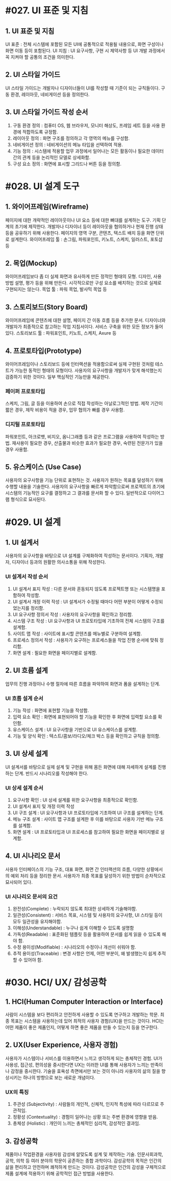 # #027. UI 표준 및 지침 
## 1. UI 표준 및 지침
UI 표준 : 전체 시스템에 포함된 모든 UI에 공통적으로 적용될 내용으로, 화면 구성이나 화면 이동 등이 포함된다.
UI 지침 : UI 요구사항, 구현 시 제약사항 등 UI 개발 과정에서 꼭 지켜야 할 공통의 조건을 의미한다.
## 2. UI 스타일 가이드
UI 스타일 가이드는 개발자나 디자이너들이 UI를 작성할 때 기준이 되는 규칙들이다.
구동 환경, 레이아웃, 네비게이션 등을 정의한다.
## 3. UI 스타일 가이드 작성 순서
1. 구동 환경 정의 : 컴퓨터 OS, 웹 브라우저, 모니터 해상도, 프레임 세트 등을 사용 환경에 적합하도록 규정함.
2. 레이아웃 정의 : 화면 구조를 정의하고 각 영역의 메뉴를 구성함.
3. 네비게이션 정의 : 네비게이션의 메뉴 타입을 선택하여 적용.
4. 기능 정의 : 시스템에 적용할 업무 과정에서 일어나는 모든 활동이나 필요한 데이터 간의 관계 등을 논리적인 모델로 상세화함.
5. 구성 요소 정의 : 화면에 표시할 그리드나 버튼 등을 정의함.


# #028. UI 설계 도구 
## 1. 와이어프레임(Wireframe)
페이지에 대한 개략적인 레이아웃이나 UI 요소 등에 대한 뼈대를 설계하는 도구.
기획 단계의 초기에 제작한다.
개발자나 디자이너 등이 레이아웃을 협의하거나 현재 진행 상태 등을 공유하기 위해 사용한다.
페이지의 영역 구분, 콘텐츠, 텍스트 배치 등을 화면 단위로 설계한다.
와이어프레임 툴 : 손그림, 파워포인트, 키노트, 스케치, 일러스트, 포토샵 등
## 2. 목업(Mockup)
와이어프레임보다 좀 더 실제 화면과 유사하게 만든 정적인 형태의 모형.
디자인, 사용 방법 설명, 평가 등을 위해 만든다.
시각적으로만 구성 요소를 배치하는 것으로 실제로 구현되지는 않는다.
목업 툴 : 파워 목업, 발사믹 목업 등
## 3. 스토리보드(Story Board)
와이어프레임에 콘텐츠에 대한 설명, 페이지 간 이동 흐름 등을 추가한 문서.
디자이너와 개발자가 최종적으로  참고하는 작업 지침서이다.
서비스 구축을 위한 모든 정보가 들어있다.
스토리보드 툴 : 파워포인트, 키노트, 스케치, Axure 등
## 4. 프로토타입(Prototype)
와이어프레임이나 스토리보드 등에 인터랙션을 적용함으로써 실제 구현된 것처럼 테스트가 가능한 동적인 형태의 모형이다.
사용자의 요구사항을 개발자가 맞게 해석했는지 검증하기 위한 것이다.
일부 핵심적인 기능만을 제공한다.
### 페이퍼 프로토타입
스케치, 그림, 글 등을 이용하여 손으로 직접 작성하는 아날로그적인 방법.
제작 기간이 짧은 경우, 제작 비용이 적을 경우, 업무 협의가 빠를 경우 사용함.
### 디지털 프로토타입
파워포인트, 아크로뱃, 비지오, 옴니그래플 등과 같은 프로그램을 사용하여 작성하는 방법.
재사용이 필요한 경우, 산출물과 비슷한 효과가 필요한 경우, 숙련된 전문가가 있을 경우 사용함.

## 5. 유스케이스 (Use Case)
사용자의 요구사항을 기능 단위로 표현하는 것.
사용자가 원하는 목표를 달성하기 위해 수행할 내용을 기술한다.
사용자의 요구사항을 빠르게 파악함으로써 프로젝트의 초기에 시스템의 기능적인 요구를 결정하고 그 결과를 문서화 할 수 있다.
일반적으로 다이어그램 형식으로 묘사된다.


# #029. UI 설계 
## 1. UI 설계서
사용자의 요구사항을 바탕으로 UI 설계를 구체화하여 작성하는 문서이다.
기획자, 개발자, 디자이너 등과의 원활한 의사소통을 위해 작성한다.
### UI 설계서 작성 순서
1. UI 설계서 표지 작성 : 다른 문서와 혼동되지 않도록 프로젝트명 또는 시스템명을 포함하여 작성함.
2. UI 설계서 개정 이력 작성 : UI 설계서가 수정될 때마다 어떤 부분이 어떻게 수정되었는지를 정리함.
3. UI 요구사항 정의서 작성 : 사용자의 요구사항을 확인하고 정리함.
4. 시스템 구조 작성 : UI 요구사항과 UI 프로토타입에 기초하여 전체 시스템의 구조를 설계함.
5. 사이트 맵 작성 : 사이트에 표시할 콘텐츠를 메뉴별로 구분하여 설계함.
6. 프로세스 정의서 작성 : 사용자가 요구하는 프로세스들을 작업 진행 순서에 맞춰 정리함.
7. 화면 설계 : 필요한 화면을 페이지별로 설계함.
## 2. UI 흐름 설계
업무의 진행 과정이나 수행 절차에 따른 흐름을 파악하여 화면과 폼을 설계하는 단계.
### UI 흐름 설계 순서
1. 기능 작성 : 화면에 표현할 기능을 작성함.
2. 입력 요소 확인 : 화면에 표현되어야 할 기능을 확인한 후 화면에 입력할 요소를 확인함.
3. 유스케이스 설계 : UI 요구사항을 기반으로 UI 유스케이스를 설계함.
4. 기능 및 양식 확인 : 텍스트/콤보/라디오/체크 박스 등을 확인하고 규칙을 정의함.
## 3. UI 상세 설계
UI 설계서를 바탕으로 실제 설계 및 구현을 위해 몸든 화면에 대해 자세하게 설계를 진행하는 단계.
반드시 시나리오를 작성해야 한다.
### UI 상세 설계 순서
1. 요구사항 확인 : UI 상세 설계를 위한 요구사항을 최종적으로 확인함.
2. UI 설계서 표지 및 개정 이력 작성
3. UI 구조 설계 : UI 요구사항과 UI 프로토타입에 기초하여 UI 구조를 설계하는 단계.
4. 메뉴 구조 설계 : 사이트 맵 구조를 설계한 후 이를 바탕으로 사용자 기반 메뉴 구조를 설계함.
5. 화면 설계 : UI 프로토타입과 UI 프로세스를 참고하여 필요한 화면을 페이지별로 설계함.
## 4. UI 시나리오 문서
사용자 인터페이스의 기능 구조, 대표 화면, 화면 간 인터랙션의 흐름, 다양한 상황에서의 예외 처리 등을 정리한 문서.
사용자가 최종 목표를 달성하기 위한 방법이 순차적으로 묘사되어 있다.
### UI 시나리오 문서의 요건
1. 완전성(Complete) : 누락되지 않도록 최대한 상세하게 기술해야함.
2. 일관성(Consistent) : 서비스 목표, 시스템 및 사용자의 요구사항, UI 스타일 등이 모두 일관성을 유지해야함.
3. 이해성(Understandable) : 누구나 쉽게 이해할 수 있도록 설명함
4. 가독성(Readable) : 표준화된 템플릿 등을 활용하여 문서를 쉽게 읽을 수 있도록 해야 함.
5. 수정 용이성(Modifiable) : 시나리오의 수정이나 개선이 쉬워야 함.
6. 추적 용이성(Traceable) : 변경 사항은 언제, 어떤 부분이, 왜 발생했는지 쉽게 추적할 수 있어야 함.


# #030. HCI/ UX/ 감성공학
## 1. HCI(Human Computer Interaction or Interface)
사람이 시스템을 보다 편리하고 안전하게 사용할 수 있도록 연구하고 개발하는 학문.
최종 목표는 시스템을 사용하는데 있어 최적의 사용자 경험(UX)을 만드는 것이다.
HCI는 어떤 제품이 좋은 제품인지, 어떻게 하면 좋은 제품을 만들 수 있는지 등을 연구한다.
## 2. UX(User Experience, 사용자 경험)
사용자가 시스템이나 서비스를 이용하면서 느끼고 생각하게 되는 총체적인 경험.
UI가 사용성, 접근성, 편의성을 중시한다면 UX는 이러한 UI를 통해 사용자가 느끼는 만족이나 감정을 중시한다.
기술을 효욕성 측면에서만 보는 것이 아니라 사용자의 삶의 질을 향상시키는 하나의 방향으로 보는 새로운 개념이다.
### UX의 특징
1. 주관성 (Subjectivity) : 사람들의 개인적, 신체적, 인지적 특성에 따라 다르므로 주관적임.
2. 정황성 (Contextuality) : 경험이 일어나는 상황 또는 주변 환경에 영향을 받음.
3. 총체성 (Holistic) : 개인이 느끼는 총체적인 심리적, 감성적인 결과임.
## 3. 감성공학
제품이나 작업환경을 사용자읭 감성에 알맞도록 설계 및 제작하는 기술.
인문사회과학, 공학, 의학 등 여러 분야의 학문이 공존하는 종합 과학이다.
감성공학의 목적은 인간의 삶을 편리하고 안전하며 쾌적하게 만드는 것이다.
감성공학은 인간의 감성을 구체적으로 제품 설계에 적용하기 위해 공학적인 접근 방법을 사용한다.